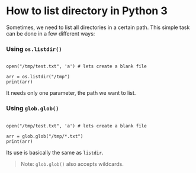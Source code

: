 # How to list directory in Python 3
Sometimes, we need to list all directories in a certain path. 
This simple task can be done in a few different ways:

### Using `os.listdir()`
```import os

open("/tmp/test.txt", 'a') # lets create a blank file

arr = os.listdir("/tmp")
print(arr)
```
It needs only one parameter, the path we want to list.

### Using `glob.glob()`
```import glob

open("/tmp/test.txt", 'a') # lets create a blank file

arr = glob.glob("/tmp/*.txt")
print(arr)
```
Its use is basically the same as `listdir`.
> Note: `glob.glob()` also accepts wildcards.

